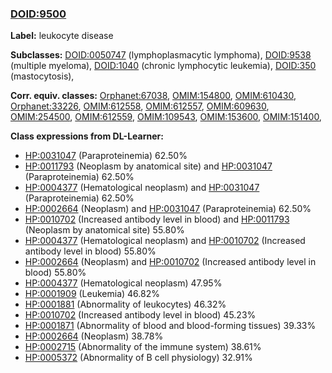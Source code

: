 
### [DOID:9500](http://purl.obolibrary.org/obo/DOID_9500)
**Label:** leukocyte disease

**Subclasses:** [DOID:0050747](http://purl.obolibrary.org/obo/DOID_0050747) (lymphoplasmacytic lymphoma), [DOID:9538](http://purl.obolibrary.org/obo/DOID_9538) (multiple myeloma), [DOID:1040](http://purl.obolibrary.org/obo/DOID_1040) (chronic lymphocytic leukemia), [DOID:350](http://purl.obolibrary.org/obo/DOID_350) (mastocytosis), 

**Corr. equiv. classes:** [Orphanet:67038](http://www.orpha.net/ORDO/Orphanet_67038), [OMIM:154800](http://purl.obolibrary.org/obo/OMIM_154800), [OMIM:610430](http://purl.obolibrary.org/obo/OMIM_610430), [Orphanet:33226](http://www.orpha.net/ORDO/Orphanet_33226), [OMIM:612558](http://purl.obolibrary.org/obo/OMIM_612558), [OMIM:612557](http://purl.obolibrary.org/obo/OMIM_612557), [OMIM:609630](http://purl.obolibrary.org/obo/OMIM_609630), [OMIM:254500](http://purl.obolibrary.org/obo/OMIM_254500), [OMIM:612559](http://purl.obolibrary.org/obo/OMIM_612559), [OMIM:109543](http://purl.obolibrary.org/obo/OMIM_109543), [OMIM:153600](http://purl.obolibrary.org/obo/OMIM_153600), [OMIM:151400](http://purl.obolibrary.org/obo/OMIM_151400), 

**Class expressions from DL-Learner:**

- [HP:0031047](http://purl.obolibrary.org/obo/HP_0031047) (Paraproteinemia) 62.50%
- [HP:0011793](http://purl.obolibrary.org/obo/HP_0011793) (Neoplasm by anatomical site) and [HP:0031047](http://purl.obolibrary.org/obo/HP_0031047) (Paraproteinemia) 62.50%
- [HP:0004377](http://purl.obolibrary.org/obo/HP_0004377) (Hematological neoplasm) and [HP:0031047](http://purl.obolibrary.org/obo/HP_0031047) (Paraproteinemia) 62.50%
- [HP:0002664](http://purl.obolibrary.org/obo/HP_0002664) (Neoplasm) and [HP:0031047](http://purl.obolibrary.org/obo/HP_0031047) (Paraproteinemia) 62.50%
- [HP:0010702](http://purl.obolibrary.org/obo/HP_0010702) (Increased antibody level in blood) and [HP:0011793](http://purl.obolibrary.org/obo/HP_0011793) (Neoplasm by anatomical site) 55.80%
- [HP:0004377](http://purl.obolibrary.org/obo/HP_0004377) (Hematological neoplasm) and [HP:0010702](http://purl.obolibrary.org/obo/HP_0010702) (Increased antibody level in blood) 55.80%
- [HP:0002664](http://purl.obolibrary.org/obo/HP_0002664) (Neoplasm) and [HP:0010702](http://purl.obolibrary.org/obo/HP_0010702) (Increased antibody level in blood) 55.80%
- [HP:0004377](http://purl.obolibrary.org/obo/HP_0004377) (Hematological neoplasm) 47.95%
- [HP:0001909](http://purl.obolibrary.org/obo/HP_0001909) (Leukemia) 46.82%
- [HP:0001881](http://purl.obolibrary.org/obo/HP_0001881) (Abnormality of leukocytes) 46.32%
- [HP:0010702](http://purl.obolibrary.org/obo/HP_0010702) (Increased antibody level in blood) 45.23%
- [HP:0001871](http://purl.obolibrary.org/obo/HP_0001871) (Abnormality of blood and blood-forming tissues) 39.33%
- [HP:0002664](http://purl.obolibrary.org/obo/HP_0002664) (Neoplasm) 38.78%
- [HP:0002715](http://purl.obolibrary.org/obo/HP_0002715) (Abnormality of the immune system) 38.61%
- [HP:0005372](http://purl.obolibrary.org/obo/HP_0005372) (Abnormality of B cell physiology) 32.91%


